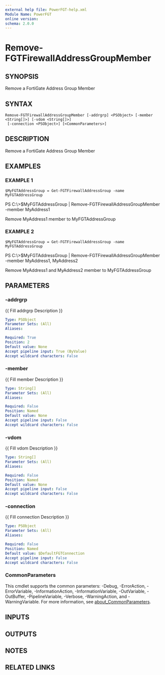 ```yaml
---
external help file: PowerFGT-help.xml
Module Name: PowerFGT
online version:
schema: 2.0.0
---
```


# Remove-FGTFirewallAddressGroupMember

## SYNOPSIS
Remove a FortiGate Address Group Member

## SYNTAX

```
Remove-FGTFirewallAddressGroupMember [-addrgrp] <PSObject> [-member <String[]>] [-vdom <String[]>]
 [-connection <PSObject>] [<CommonParameters>]
```

## DESCRIPTION
Remove a FortiGate Address Group Member

## EXAMPLES

### EXAMPLE 1
```
$MyFGTAddressGroup = Get-FGTFirewallAddressGroup -name MyFGTAddressGroup
```

PS C:\\\>$MyFGTAddressGroup | Remove-FGTFirewallAddressGroupMember -member MyAddress1

Remove MyAddress1 member to MyFGTAddressGroup

### EXAMPLE 2
```
$MyFGTAddressGroup = Get-FGTFirewallAddressGroup -name MyFGTAddressGroup
```

PS C:\\\>$MyFGTAddressGroup | Remove-FGTFirewallAddressGroupMember -member MyAddress1, MyAddress2

Remove MyAddress1 and MyAddress2 member to MyFGTAddressGroup

## PARAMETERS

### -addrgrp
{{ Fill addrgrp Description }}

```yaml
Type: PSObject
Parameter Sets: (All)
Aliases:

Required: True
Position: 2
Default value: None
Accept pipeline input: True (ByValue)
Accept wildcard characters: False
```

### -member
{{ Fill member Description }}

```yaml
Type: String[]
Parameter Sets: (All)
Aliases:

Required: False
Position: Named
Default value: None
Accept pipeline input: False
Accept wildcard characters: False
```

### -vdom
{{ Fill vdom Description }}

```yaml
Type: String[]
Parameter Sets: (All)
Aliases:

Required: False
Position: Named
Default value: None
Accept pipeline input: False
Accept wildcard characters: False
```

### -connection
{{ Fill connection Description }}

```yaml
Type: PSObject
Parameter Sets: (All)
Aliases:

Required: False
Position: Named
Default value: $DefaultFGTConnection
Accept pipeline input: False
Accept wildcard characters: False
```

### CommonParameters
This cmdlet supports the common parameters: -Debug, -ErrorAction, -ErrorVariable, -InformationAction, -InformationVariable, -OutVariable, -OutBuffer, -PipelineVariable, -Verbose, -WarningAction, and -WarningVariable. For more information, see [about_CommonParameters](http://go.microsoft.com/fwlink/?LinkID=113216).

## INPUTS

## OUTPUTS

## NOTES

## RELATED LINKS
